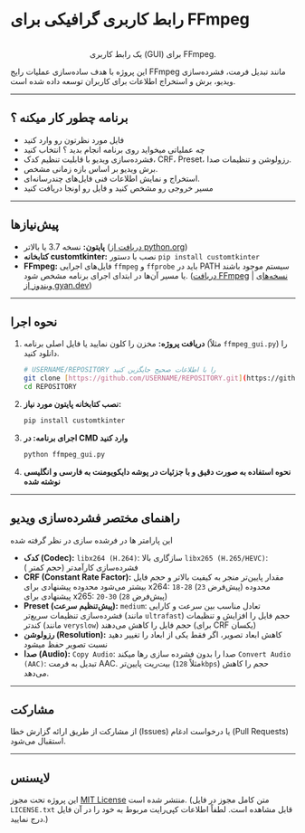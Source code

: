 # رابط کاربری گرافیکی برای FFmpeg

<p align="center">
  <br/>
  یک رابط کاربری (GUI) برای FFmpeg.
</p>

این پروژه با هدف ساده‌سازی عملیات رایج FFmpeg مانند تبدیل فرمت، فشرده‌سازی ویدیو، برش و استخراج اطلاعات برای کاربران توسعه داده شده است.

-----

##  برنامه چطور کار میکنه ؟

* فایل مورد نظرتون رو وارد کنید
* چه عملیاتی میخواید روی برنامه انجام بدید ؟ انتخاب کنید
* فشرده‌سازی ویدیو با قابلیت تنظیم کدک، CRF، Preset، رزولوشن و تنظیمات صدا.
* برش ویدیو بر اساس بازه زمانی مشخص.
* استخراج و نمایش اطلاعات فنی فایل‌های چندرسانه‌ای.
* مسیر خروجی رو مشخص کنید و فایل رو اونجا دریافت کنید

-----

## پیش‌نیازها

* **پایتون:** نسخه 3.7 یا بالاتر ([دریافت از python.org](https://www.python.org/downloads/))
* **کتابخانه customtkinter:** نصب با دستور `pip install customtkinter`
* **FFmpeg:** فایل‌های اجرایی `ffmpeg` و `ffprobe` باید در PATH سیستم موجود باشند یا مسیر آن‌ها در ابتدای اجرای برنامه مشخص شود. ([دریافت FFmpeg](https://ffmpeg.org/download.html) | [نسخه‌های ویندوز از gyan.dev](https://gyan.dev/ffmpeg/builds/))

-----

## نحوه اجرا

1.  **دریافت پروژه:**
    مخزن را کلون نمایید یا فایل اصلی برنامه (مثلاً `ffmpeg_gui.py`) را دانلود کنید.
    ```bash
    # USERNAME/REPOSITORY را با اطلاعات صحیح جایگزین کنید
    git clone [https://github.com/USERNAME/REPOSITORY.git](https://github.com/USERNAME/REPOSITORY.git)
    cd REPOSITORY
    ```
2.  **نصب کتابخانه پایتون مورد نیاز:**
    ```bash
    pip install customtkinter
    ```
3.  **اجرای برنامه: در CMD وارد کنید**
    ```bash
    python ffmpeg_gui.py
    ```
4.  **نحوه استفاده به صورت دقیق و با جزئیات در پوشه دایکویومنت به فارسی و انگلیسی نوشته شده**

-----

## راهنمای مختصر فشرده‌سازی ویدیو

این پارامتر ها در فرشده سازی در نظر گرفته شده 

* **کدک (Codec):**
     `libx264 (H.264)`: سازگاری بالا
     `libx265 (H.265/HEVC)`: فشرده‌سازی کارآمدتر (حجم کمتر )
* **CRF (Constant Rate Factor):**
     مقدار پایین‌تر منجر به کیفیت بالاتر و حجم فایل بیشتر می‌شود
     محدوده پیشنهادی برای x264: `18-28` (پیش‌فرض `23`)
     محدوده پیشنهادی برای x265: `20-30` (پیش‌فرض `28`)
* **Preset (پیش‌تنظیم سرعت):**
     `medium`: تعادل مناسب بین سرعت و کارایی فشرده‌سازی
     تنظیمات سریع‌تر (مانند `ultrafast`) حجم فایل را افزایش و تنظیمات کندتر (مانند `veryslow`) حجم فایل را کاهش می‌دهند (برای CRF یکسان)
* **رزولوشن (Resolution):** کاهش ابعاد تصویر، اگر فقط یکی از ابعاد را تغییر دهید نسبت تصویر حفظ میشود
* **صدا (Audio):**
     `Copy Audio`: صدا را بدون فشرده سازی رها میکند
     `Convert Audio (AAC)`: تبدیل به فرمت AAC. بیت‌ریت پایین‌تر (مثلاً `128kbps`) حجم را کاهش می‌دهد.


-----

## مشارکت

از مشارکت از طریق ارائه گزارش خطا (Issues) یا درخواست ادغام (Pull Requests) استقبال می‌شود.

-----

## لایسنس

این پروژه تحت مجوز [MIT License](LICENSE.txt) منتشر شده است.
(متن کامل مجوز در فایل `LICENSE.txt` قابل مشاهده است. لطفاً اطلاعات کپی‌رایت مربوط به خود را در آن فایل درج نمایید.)